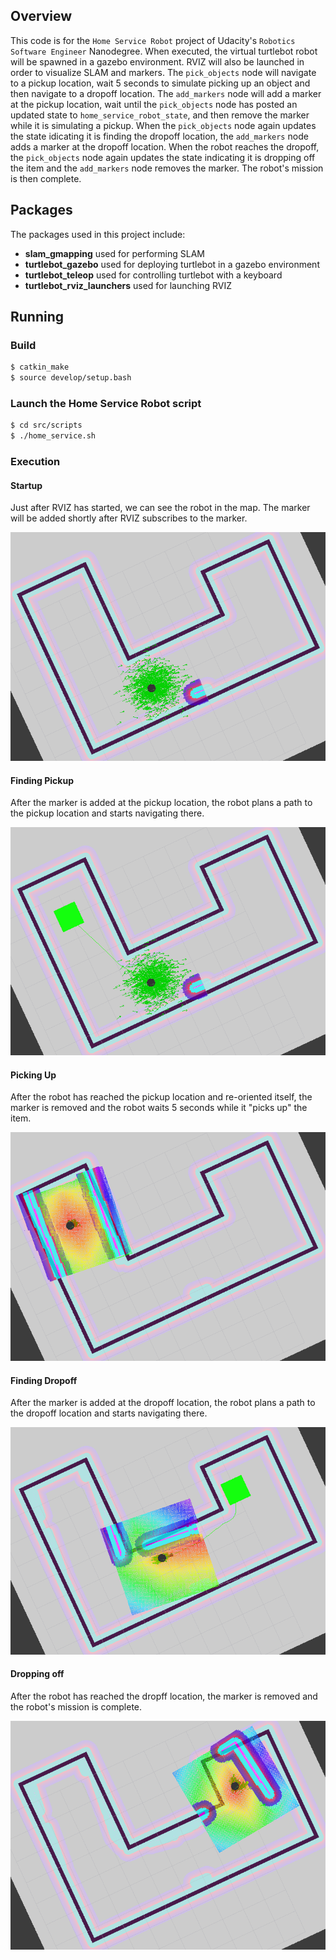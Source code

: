 ## Overview

This code is for the `Home Service Robot` project of Udacity's `Robotics Software Engineer` Nanodegree.  When executed, the virtual turtlebot robot will be spawned in a gazebo environment.  RVIZ will also be launched in order to visualize SLAM and markers.  The `pick_objects` node will navigate to a pickup location, wait 5 seconds to simulate picking up an object and then navigate to a dropoff location.  The `add_markers` node will add a marker at the pickup location, wait until the `pick_objects` node has posted an updated state to `home_service_robot_state`, and then remove the marker while it is simulating a pickup.  When the `pick_objects` node again updates the state idicating it is finding the dropoff location, the `add_markers` node adds a marker at the dropoff location.  When the robot reaches the dropoff, the `pick_objects` node again updates the state indicating it is dropping off the item and the `add_markers` node removes the marker. The robot's mission is then complete.

## Packages

The packages used in this project include:

- **slam_gmapping** used for performing SLAM
- **turtlebot_gazebo** used for deploying turtlebot in a gazebo environment
- **turtlebot_teleop** used for controlling turtlebot with a keyboard
- **turtlebot_rviz_launchers** used for launching RVIZ

## Running

### Build

```bash
$ catkin_make
$ source develop/setup.bash
```

### Launch the Home Service Robot script

```bash
$ cd src/scripts
$ ./home_service.sh
```

### Execution

#### Startup
Just after RVIZ has started, we can see the robot in the map.  The marker will be added shortly after RVIZ subscribes to the marker.

![startup](assets/01.png)

#### Finding Pickup
After the marker is added at the pickup location, the robot plans a path to the pickup location and starts navigating there.

![finding pickup](assets/02.png)

#### Picking Up
After the robot has reached the pickup location and re-oriented itself, the marker is removed and the robot waits 5 seconds while it "picks up" the item.

![picking up item](assets/03.png)

#### Finding Dropoff
After the marker is added at the dropoff location, the robot plans a path to the dropoff location and starts navigating there.

![rviz start](assets/04.png)

#### Dropping off
After the robot has reached the dropff location, the marker is removed and the robot's mission is complete.

![rviz start](assets/05.png)
